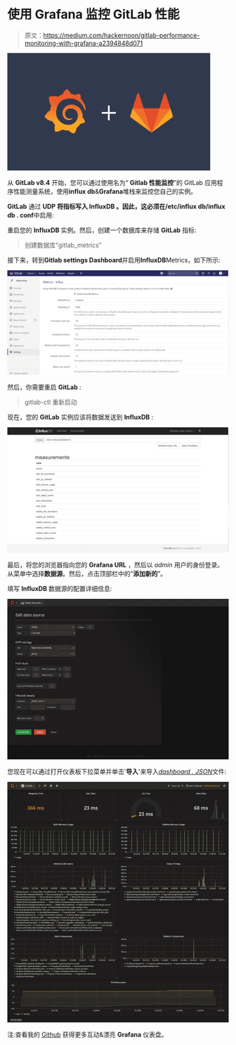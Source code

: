 # 使用 Grafana 监控 GitLab 性能

> 原文：<https://medium.com/hackernoon/gitlab-performance-monitoring-with-grafana-a2394848d071>

![](img/e6d202be028142af16d6f20c372c5445.png)

从 **GitLab v8.4** 开始，您可以通过使用名为“ **Gitlab 性能监控**”的 GitLab 应用程序性能测量系统，使用**influx db**&**Grafana**堆栈来监控您自己的实例。

**GitLab** 通过 **UDP 将指标写入 **InfluxDB** 。**因此，这必须在**/etc/influx db/influx db . conf**中启用:

重启您的 **InfluxDB** 实例。然后，创建一个数据库来存储 **GitLab** 指标:

> 创建数据库“gitlab_metrics”

接下来，转到**Gitlab settings Dashboard**并启用**InfluxDB**Metrics，如下所示:

![](img/06851e3c44d8add55d29b082f1c4b581.png)

然后，你需要重启 **GitLab** :

> gitlab-ctl 重新启动

现在，您的 **GitLab** 实例应该将数据发送到 **InfluxDB** :

![](img/6bdc89eaff77e064a22a445207250eaa.png)

最后，将您的浏览器指向您的 **Grafana URL** ，然后以 *admin* 用户的身份登录。从菜单中选择**数据源**。然后，点击顶部栏中的“**添加新的**”。

填写 **InfluxDB** 数据源的配置详细信息:

![](img/1df9beca7e3de3c0bd782c1c7275440b.png)

您现在可以通过打开仪表板下拉菜单并单击'**导入**'来导入[*dashboard . JSON*](https://github.com/mlabouardy/grafana-dashboards/blob/master/gitlab/dashboard.json)文件:

![](img/4d19f3b89eebe1f1d812dcf1bfb1d845.png)

注:查看我的 [Github](https://github.com/mlabouardy/grafana-dashboards) 获得更多互动&漂亮 **Grafana** 仪表盘。